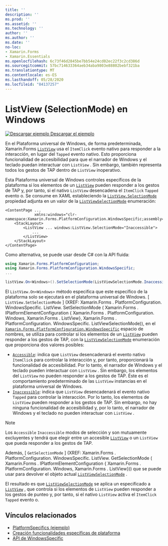 ```yaml
---
title: ''
description: ''
ms.prod: ''
ms.assetid: ''
ms.technology: ''
author: ''
ms.author: ''
ms.date: ''
no-loc:
- Xamarin.Forms
- Xamarin.Essentials
ms.openlocfilehash: 6c73f46d2845be7bb54e24cd02ec22f3c2cd386d
ms.sourcegitcommit: 57bc714633364aeb34aba9803e88802bebf321ba
ms.translationtype: MT
ms.contentlocale: es-ES
ms.lasthandoff: 05/28/2020
ms.locfileid: "84137257"
---
```

# <a name="listview-selectionmode-on-windows"></a>ListView (SelectionMode) en Windows

[![Descargar ejemplo](~/media/shared/download.png) Descargar el ejemplo](https://docs.microsoft.com/samples/xamarin/xamarin-forms-samples/userinterface-platformspecifics)

En el Plataforma universal de Windows, de forma predeterminada, Xamarin.Forms [`ListView`](xref:Xamarin.Forms.ListView) usa el `ItemClick` evento nativo para responder a la interacción, en lugar del `Tapped` evento nativo. Esto proporciona funcionalidad de accesibilidad para que el narrador de Windows y el teclado puedan interactuar con `ListView` . Sin embargo, también representa todos los gestos de TAP dentro de `ListView` inoperativo.

Esta Plataforma universal de Windows controles específicos de la plataforma si los elementos de un [`ListView`](xref:Xamarin.Forms.ListView) pueden responder a los gestos de TAP y, por tanto, si el nativo `ListView` desencadena el `ItemClick` `Tapped` evento o. Se consume en XAML estableciendo la [`ListView.SelectionMode`](xref:Xamarin.Forms.PlatformConfiguration.WindowsSpecific.ListView.SelectionModeProperty) propiedad adjunta en un valor de la [`ListViewSelectionMode`](xref:Xamarin.Forms.PlatformConfiguration.WindowsSpecific.ListViewSelectionMode) enumeración:

```xaml
<ContentPage ...
             xmlns:windows="clr-namespace:Xamarin.Forms.PlatformConfiguration.WindowsSpecific;assembly=Xamarin.Forms.Core">
    <StackLayout>
        <ListView ... windows:ListView.SelectionMode="Inaccessible">
            ...
        </ListView>
    </StackLayout>
</ContentPage>
```

Como alternativa, se puede usar desde C# con la API fluida:

```csharp
using Xamarin.Forms.PlatformConfiguration;
using Xamarin.Forms.PlatformConfiguration.WindowsSpecific;
...

listView.On<Windows>().SetSelectionMode(ListViewSelectionMode.Inaccessible);
```

El `ListView.On<Windows>` método especifica que este específico de la plataforma solo se ejecutará en el plataforma universal de Windows. [ `ListView.SetSelectionMode` ] (XREF: Xamarin.Forms . PlatformConfiguration. WindowsSpecific. ListView. SetSelectionMode ( Xamarin.Forms . IPlatformElementConfiguration { Xamarin.Forms . PlatformConfiguration. Windows, Xamarin.Forms . ListView}, Xamarin.Forms . PlatformConfiguration. WindowsSpecific. ListViewSelectionMode)), en el [`Xamarin.Forms.PlatformConfiguration.WindowsSpecific`](xref:Xamarin.Forms.PlatformConfiguration.WindowsSpecific) espacio de nombres, se utiliza para controlar si los elementos de un [`ListView`](xref:Xamarin.Forms.ListView) pueden responder a los gestos de TAP, con la [`ListViewSelectionMode`](xref:Xamarin.Forms.PlatformConfiguration.WindowsSpecific.ListViewSelectionMode) enumeración que proporciona dos valores posibles:

- [`Accessible`](xref:Xamarin.Forms.PlatformConfiguration.WindowsSpecific.ListViewSelectionMode.Accessible): indica que `ListView` desencadenará el evento nativo `ItemClick` para controlar la interacción y, por tanto, proporcionará la funcionalidad de accesibilidad. Por lo tanto, el narrador de Windows y el teclado pueden interactuar con `ListView` . Sin embargo, los elementos del `ListView` no pueden responder a los gestos de TAP. Éste es el comportamiento predeterminado de las `ListView` instancias en el plataforma universal de Windows.
- [`Inaccessible`](xref:Xamarin.Forms.PlatformConfiguration.WindowsSpecific.ListViewSelectionMode.Inaccessible): indica que `ListView` desencadenará el evento nativo `Tapped` para controlar la interacción. Por lo tanto, los elementos de `ListView` pueden responder a los gestos de TAP. Sin embargo, no hay ninguna funcionalidad de accesibilidad y, por lo tanto, el narrador de Windows y el teclado no pueden interactuar con `ListView` .

> [!NOTE]
> Los `Accessible` `Inaccessible` modos de selección y son mutuamente excluyentes y tendrá que elegir entre un accesible [`ListView`](xref:Xamarin.Forms.ListView) o un `ListView` que pueda responder a los gestos de TAP.

Además, [ `GetSelectionMode` ] (XREF: Xamarin.Forms . PlatformConfiguration. WindowsSpecific. ListView. GetSelectionMode ( Xamarin.Forms . IPlatformElementConfiguration { Xamarin.Forms . PlatformConfiguration. Windows, Xamarin.Forms . ListView})) que se puede usar para devolver el objeto actual [`ListViewSelectionMode`](xref:Xamarin.Forms.PlatformConfiguration.WindowsSpecific.ListViewSelectionMode) .

El resultado es que [`ListViewSelectionMode`](xref:Xamarin.Forms.PlatformConfiguration.WindowsSpecific.ListViewSelectionMode) se aplica un especificado a [`ListView`](xref:Xamarin.Forms.ListView) , que controla si los elementos de `ListView` pueden responder a los gestos de punteo y, por tanto, si el nativo `ListView` activa el `ItemClick` `Tapped` evento o.

## <a name="related-links"></a>Vínculos relacionados

- [PlatformSpecifics (ejemplo)](https://docs.microsoft.com/samples/xamarin/xamarin-forms-samples/userinterface-platformspecifics)
- [Creación funcionalidades específicas de plataforma](~/xamarin-forms/platform/platform-specifics/index.md#creating-platform-specifics)
- [API de WindowsSpecific](xref:Xamarin.Forms.PlatformConfiguration.WindowsSpecific)
